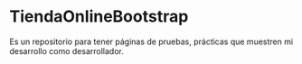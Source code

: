 # TiendaOnlineBootstrap
Es un repositorio para tener páginas de pruebas, prácticas que muestren mi desarrollo como desarrollador.
